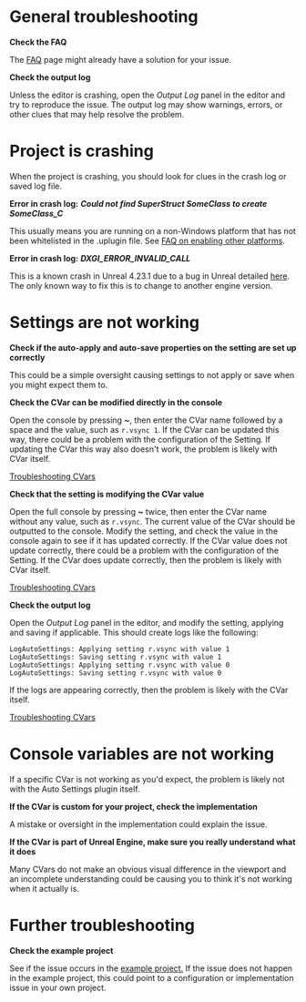 # General troubleshooting

**Check the FAQ**

The [FAQ](/faq/) page might already have a solution for your issue.

**Check the output log**

Unless the editor is crashing, open the *Output Log* panel in the editor and try to reproduce the issue.
The output log may show warnings, errors, or other clues that may help resolve the problem.

# Project is crashing

When the project is crashing, you should look for clues in the crash log or saved log file.

**Error in crash log:** ***Could not find SuperStruct SomeClass to create SomeClass_C***

This usually means you are running on a non-Windows platform that has not been whitelisted in the .uplugin file.
See [FAQ on enabling other platforms](/faq/#does-auto-settings-work-on-platforms-other-than-windows).

**Error in crash log:** ***DXGI_ERROR_INVALID_CALL***

This is a known crash in Unreal 4.23.1 due to a bug in Unreal detailed [here](https://issues.unrealengine.com/issue/UE-81742).
The only known way to fix this is to change to another engine version.

# Settings are not working

**Check if the auto-apply and auto-save properties on the setting are set up correctly**

This could be a simple oversight causing settings to not apply or save when you might expect them to.

**Check the CVar can be modified directly in the console**

Open the console by pressing **~**, then enter the CVar name followed by a space and the value, such as `r.vsync 1`.
If the CVar can be updated this way, there could be a problem with the configuration of the Setting.
If updating the CVar this way also doesn't work, the problem is likely with CVar itself.

[Troubleshooting CVars](/troubleshooting/#console-variables-are-not-working)

**Check that the setting is modifying the CVar value**

Open the full console by pressing **~** twice, then enter the CVar name without any value, such as `r.vsync`.
The current value of the CVar should be outputted to the console. Modify the setting, and check the value in the console again to see if it has updated correctly.
If the CVar value does not update correctly, there could be a problem with the configuration of the Setting.
If the CVar does update correctly, then the problem is likely with CVar itself.

[Troubleshooting CVars](/troubleshooting/#console-variables-are-not-working)

**Check the output log**

Open the *Output Log* panel in the editor, and modify the setting, applying and saving if applicable.
This should create logs like the following:
```
LogAutoSettings: Applying setting r.vsync with value 1
LogAutoSettings: Saving setting r.vsync with value 1
LogAutoSettings: Applying setting r.vsync with value 0
LogAutoSettings: Saving setting r.vsync with value 0
```
If the logs are appearing correctly, then the problem is likely with the CVar itself.

[Troubleshooting CVars](/troubleshooting/#console-variables-are-not-working)

# Console variables are not working

If a specific CVar is not working as you'd expect, the problem is likely not with the Auto Settings plugin itself.

**If the CVar is custom for your project, check the implementation**

A mistake or oversight in the implementation could explain the issue.

**If the CVar is part of Unreal Engine, make sure you really understand what it does**

Many CVars do not make an obvious visual difference in the viewport and an incomplete understanding could be causing you to think it's not working when it actually is.

# Further troubleshooting

**Check the example project**

See if the issue occurs in the [example project.](/example-project/)
If the issue does not happen in the example project, this could point to a configuration or implementation issue in your own project.
